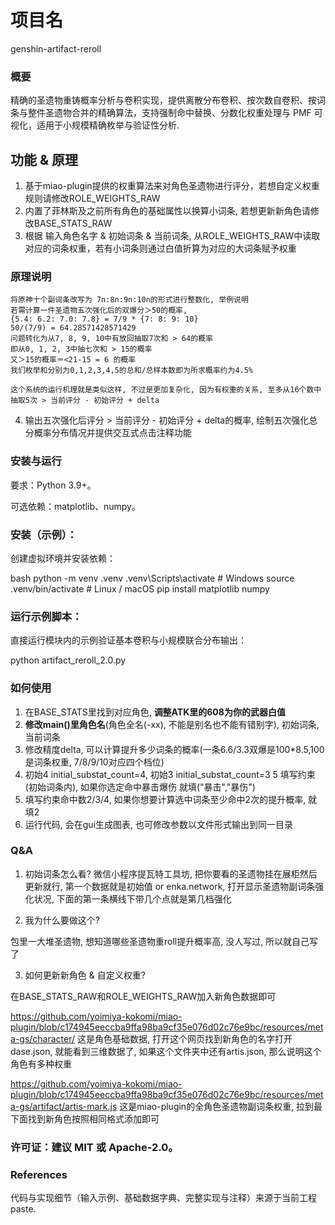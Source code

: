 # 项目名

genshin-artifact-reroll

### 概要

精确的圣遗物重铸概率分析与卷积实现，提供离散分布卷积、按次数自卷积、按词条与整件圣遗物合并的精确算法，支持强制命中替换、分数化权重处理与 PMF 可视化，适用于小规模精确枚举与验证性分析.

## 功能 & 原理

1. 基于miao-plugin提供的权重算法来对角色圣遗物进行评分，若想自定义权重规则请修改ROLE_WEIGHTS_RAW
2. 内置了菲林斯及之前所有角色的基础属性以换算小词条, 若想更新新角色请修改BASE_STATS_RAW
3. 根据 输入角色名字 & 初始词条 & 当前词条, 从ROLE_WEIGHTS_RAW中读取对应的词条权重，若有小词条则通过白值折算为对应的大词条赋予权重

### 原理说明

    将原神十个副词条改写为 7n:8n:9n:10n的形式进行整数化, 举例说明
    若需计算一件圣遗物五次强化后的双爆分＞50的概率, 
    {5.4: 6.2: 7.0: 7.8} = 7/9 * {7: 8: 9: 10}
    50/(7/9) = 64.28571428571429 
    问题转化为从7, 8, 9, 10中有放回抽取7次和 > 64的概率
    即从0, 1, 2, 3中抽七次和 > 15的概率
    又＞15的概率＝<21-15 = 6 的概率
    我们枚举和分别为0,1,2,3,4,5的总和/总样本数即为所求概率约为4.5%

    这个系统的运行机理就是类似这样, 不过是更加复杂化, 因为有权重的关系, 至多从16个数中抽取5次 > 当前评分 - 初始评分 + delta        

4. 输出五次强化后评分 > 当前评分 - 初始评分 + delta的概率, 绘制五次强化总分概率分布情况并提供交互式点击注释功能


### 安装与运行
要求：Python 3.9+。

可选依赖：matplotlib、numpy。

### 安装（示例）：

创建虚拟环境并安装依赖：

bash
python -m venv .venv
.venv\Scripts\activate      # Windows
source .venv/bin/activate   # Linux / macOS
pip install matplotlib numpy 

### 运行示例脚本：

直接运行模块内的示例验证基本卷积与小规模联合分布输出：

python artifact_reroll_2.0.py

### 如何使用

1. 在BASE_STATS里找到对应角色, **调整ATK里的608为你的武器白值**
2. **修改main()里角色名**(角色全名(-xx), 不能是别名也不能有错别字), 初始词条, 当前词条
3. 修改精度delta, 可以计算提升多少词条的概率(一条6.6/3.3双爆是100*8.5,100是词条权重, 7/8/9/10对应四个档位)
4. 初始4 initial_substat_count=4, 初始3 initial_substat_count=3
5  填写约束(初始词条内), 如果你选定命中暴击爆伤 就填("暴击","暴伤")
6. 填写约束命中数2/3/4, 如果你想要计算选中词条至少命中2次的提升概率, 就填2
7. 运行代码, 会在gui生成图表, 也可修改参数以文件形式输出到同一目录

### Q&A 

1. 初始词条怎么看?
微信小程序提瓦特工具坊, 把你要看的圣遗物挂在展柜然后更新就行, 第一个数据就是初始值 or
enka.network, 打开显示圣遗物副词条强化状况, 下面的第一条横线下带几个点就是第几档强化

2. 我为什么要做这个?

包里一大堆圣遗物, 想知道哪些圣遗物重roll提升概率高,  没人写过, 所以就自己写了

3. 如何更新新角色 & 自定义权重?

在BASE_STATS_RAW和ROLE_WEIGHTS_RAW加入新角色数据即可

https://github.com/yoimiya-kokomi/miao-plugin/blob/c174945eeccba9ffa98ba9cf35e076d02c76e9bc/resources/meta-gs/character/
这是角色基础数据, 打开这个网页找到新角色的名字打开dase.json, 就能看到三维数据了, 如果这个文件夹中还有artis.json, 那么说明这个角色有多种权重

https://github.com/yoimiya-kokomi/miao-plugin/blob/c174945eeccba9ffa98ba9cf35e076d02c76e9bc/resources/meta-gs/artifact/artis-mark.js
这是miao-plugin的全角色圣遗物副词条权重, 拉到最下面找到新角色按照相同格式添加即可
### 许可证：建议 MIT 或 Apache-2.0。

### References

代码与实现细节（输入示例、基础数据字典、完整实现与注释）来源于当前工程 paste.